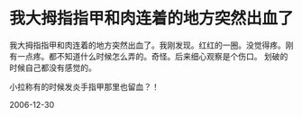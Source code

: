 # 我大拇指指甲和肉连着的地方突然出血了

<p>我大拇指指甲和肉连着的地方突然出血了。我刚发现。红红的一圈。没觉得疼。刚有一点疼。都不知道什么时候怎么弄的。奇怪。后来细心观察是个伤口。 划破的时候自己都没有感觉的。</p>
<p>小拉称有的时候发炎手指甲那里也留血？！ </p>


2006-12-30